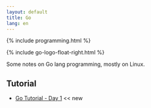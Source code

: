 ```yaml
---
layout: default
title: Go
lang: en
---
```

{% include programming.html %}

{% include go-logo-float-right.html %}

Some notes on Go lang programming, mostly on Linux.

## Tutorial
* [Go Tutorial - Day 1](tuto-01/day-01.html) <span class="badge badge-primary"><< new</span>

